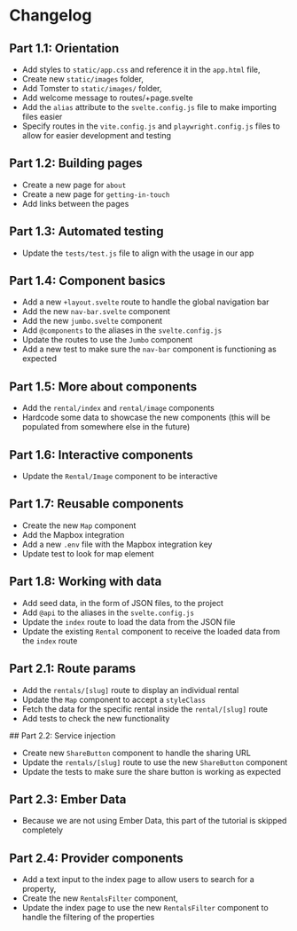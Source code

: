 # Changelog

## Part 1.1: Orientation

- Add styles to `static/app.css` and reference it in the `app.html` file,
- Create new `static/images` folder,
- Add Tomster to `static/images/` folder,
- Add welcome message to routes/+page.svelte
- Add the `alias` attribute to the `svelte.config.js` file to make importing files easier
- Specify routes in the `vite.config.js` and `playwright.config.js` files to allow for easier development and testing

## Part 1.2: Building pages

- Create a new page for `about`
- Create a new page for `getting-in-touch`
- Add links between the pages

## Part 1.3: Automated testing

- Update the `tests/test.js` file to align with the usage in our app

## Part 1.4: Component basics

- Add a new `+layout.svelte` route to handle the global navigation bar
- Add the new `nav-bar.svelte` component
- Add the new `jumbo.svelte` component
- Add `@components` to the aliases in the `svelte.config.js`
- Update the routes to use the `Jumbo` component
- Add a new test to make sure the `nav-bar` component is functioning as expected

## Part 1.5: More about components

- Add the `rental/index` and `rental/image` components
- Hardcode some data to showcase the new components (this will be populated from somewhere else in the future)

## Part 1.6: Interactive components

- Update the `Rental/Image` component to be interactive

## Part 1.7: Reusable components

- Create the new `Map` component
- Add the Mapbox integration
- Add a new `.env` file with the Mapbox integration key
- Update test to look for map element

## Part 1.8: Working with data

- Add seed data, in the form of JSON files, to the project
- Add `@api` to the aliases in the `svelte.config.js`
- Update the `index` route to load the data from the JSON file
- Update the existing `Rental` component to receive the loaded data from the `index` route

## Part 2.1: Route params

- Add the `rentals/[slug]` route to display an individual rental
- Update the `Map` component to accept a `styleClass`
- Fetch the data for the specific rental inside the `rental/[slug]` route
- Add tests to check the new functionality

## Part 2.2: Service injection

- Create new `ShareButton` component to handle the sharing URL
- Update the `rentals/[slug]` route to use the new `ShareButton` component
- Update the tests to make sure the share button is working as expected

## Part 2.3: Ember Data

- Because we are not using Ember Data, this part of the tutorial is skipped completely

## Part 2.4: Provider components

- Add a text input to the index page to allow users to search for a property,
- Create the new `RentalsFilter` component,
- Update the index page to use the new `RentalsFilter` component to handle the filtering of the properties
